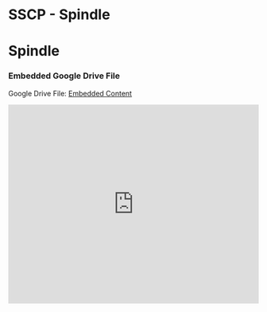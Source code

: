 # SSCP - Spindle

# Spindle

[](https://drive.google.com/folderview?id=1SjvNiVF0A3QPB2HN2o9iGAvRUHYxcGj-)

### Embedded Google Drive File

Google Drive File: [Embedded Content](https://drive.google.com/embeddedfolderview?id=1SjvNiVF0A3QPB2HN2o9iGAvRUHYxcGj-#list)

<iframe width="100%" height="400" src="https://drive.google.com/embeddedfolderview?id=1SjvNiVF0A3QPB2HN2o9iGAvRUHYxcGj-#list" frameborder="0"></iframe>

